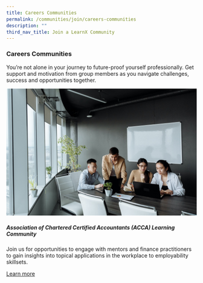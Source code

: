 ```yaml
---
title: Careers Communities
permalink: /communities/join/careers-communities
description: ""
third_nav_title: Join a LearnX Community
---
```

### **Careers Communities**
You’re not alone in your journey to future-proof yourself professionally. Get support and motivation from group members as you navigate challenges, success and opportunities together.

<div class="row is-multiline">
  <div class="col is-half-tablet padding--bottom--lg">
    <img src="/images/learning-communities/careers/LC-Career-Stockimage-01.jpg" alt="Association of Chartered Certified Accountants (ACCA) Learning Community">
    <div class="margin--top--lg">
      <h5 class="margin--top--sm margin--bottom--sm"><b>Association of Chartered Certified Accountants (ACCA) Learning Community</b></h5>
      <p class="margin--top--sm margin--bottom--sm">Join us for opportunities to engage with mentors and finance practitioners to gain insights into topical applications in the workplace to employability skillsets.</p>
      <p class="margin--top--sm margin--bottom--sm"><a href="#">Learn more</a></p>
    </div>
  </div>

</div>
